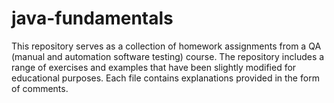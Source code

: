 # java-fundamentals
This repository serves as a collection of homework assignments from a QA (manual and automation software testing) course. The repository includes a range of exercises and examples that have been slightly modified for educational purposes. Each file contains explanations provided in the form of comments.
